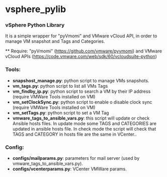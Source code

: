 # vsphere_pylib

### vSphere Python Library

It is a simple wrapper for "pyVmomi" and VMware vCloud API, in order to manage VM snapshot and Tags and Categories.

** Require: "pyVmomi" (https://github.com/vmware/pyvmomi) and VMware vCloud APIs (https://code.vmware.com/web/sdk/60/vcloudsuite-python)


### Tools:

- **snapshost_manage.py**: python script to manage VMs snapshots.
- **vm_tags.py**: python script to list all VMs Tags
- **vm_findby_ip.py**: python script to search a VM by their IP address (require VMWare Tools installed on VM)
- **vm_setClockSync.py**: python script to enable o disable clock sync (require VMWare Tools installed on VM)
- **vm_setTags.py**: python script to set a VM Tag
- **vmware_tags_to_ansible_vars.py**: this script will update or check Ansible hosts files. In update mode some TAGS and CATEGORIES are updated in ansible hosts file. In check mode the script will check that TAGS and CATEGORY in hosts file are the same in VCenter..

### Config:
- **configs/mailparams.py**: parameters for mail server (used by vmware_tags_to_ansible_vars.py).
- **configs/vcenterparams.py**: VCenter VMWare params.
